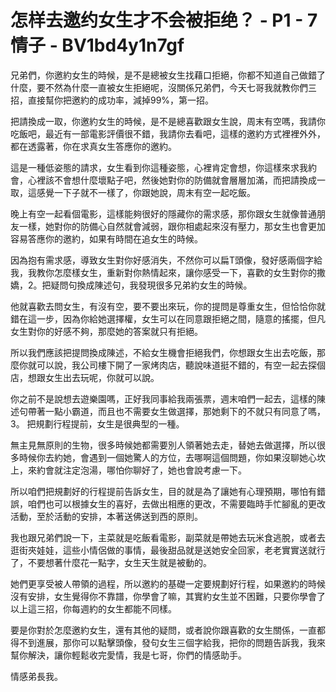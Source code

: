 # 怎样去邀约女生才不会被拒绝？ - P1 - 7情子 - BV1bd4y1n7gf

兄弟們，你邀約女生的時候，是不是總被女生找藉口拒絕，你都不知道自己做錯了什麼，要不然為什麼一直被女生拒絕呢，沒關係兄弟們，今天七哥我就教你們三招，直接幫你把邀約的成功率，減掉99%，第一招。

把請換成一取，你邀約女生的時候，是不是總喜歡跟女生說，周末有空嗎，我請你吃飯吧，最近有一部電影評價很不錯，我請你去看吧，這樣的邀約方式裡裡外外，都在透露著，你在求真女生答應你的邀約。

這是一種低姿態的請求，女生看到你這種姿態，心裡肯定會想，你這樣來求我約會，心裡該不會想什麼壞點子吧，然後她對你的防備就會層層加滿，而把請換成一取，這感覺一下子就不一樣了，你跟她說，周末有空一起吃飯。

晚上有空一起看個電影，這樣能夠很好的隱藏你的需求感，那你跟女生就像普通朋友一樣，她對你的防備心自然就會減弱，跟你相處起來沒有壓力，那女生也會更加容易答應你的邀約，如果有時間在追女生的時候。

因為抱有需求感，導致女生對你好感消失，不然你可以扁T頭像，發好感兩個字給我，我教你怎麼樣女生，重新對你熱情起來，讓你感受一下，喜歡的女生對你的撒嬌，2。把疑問句換成陳述句，我發現很多兄弟約女生的時候。

他就喜歡去問女生，有沒有空，要不要出來玩，你的提問是尊重女生，但恰恰你就錯在這一步，因為你給她選擇權，女生可以在同意跟拒絕之間，隨意的搖擺，但凡女生對你的好感不夠，那麼她的答案就只有拒絕。

所以我們應該把提問換成陳述，不給女生機會拒絕我們，你想跟女生出去吃飯，那麼你就可以說，我公司樓下開了一家烤肉店，聽說味道挺不錯的，有空一起去探個店，想跟女生出去玩呢，你就可以說。

你之前不是說想去遊樂園嗎，正好我同事給我兩張票，週末咱們一起去，這樣的陳述句帶著一點小霸道，而且也不需要女生做選擇，那她剩下的不就只有同意了嗎，3。 把規劃行程提前，女生是很典型的一種。

無主見無原則的生物，很多時候她都需要別人領著她去走，替她去做選擇，所以很多時候你去約她，會遇到一個她驚人的方位，去哪啊這個問題，你如果沒聊她心坎上，來約會就注定泡湯，哪怕你聊好了，她也會說考慮一下。

所以咱們把規劃好的行程提前告訴女生，目的就是為了讓她有心理預期，哪怕有錯誤，咱們也可以根據女生的喜好，去做出相應的更改，不需要臨時手忙腳亂的更改活動，至於活動的安排，本著送佛送到西的原則。

我也跟兄弟們說一下，主菜就是吃飯看電影，副菜就是帶她去玩米食逃脫，或者去逛街夾娃娃，這些小情侶做的事情，最後甜品就是送她安全回家，老老實實送就行了，不要想著什麼花一點字，女生天生就是被動的。

她們更享受被人帶領的過程，所以邀約的基礎一定要規劃好行程，如果邀約的時候沒有安排，女生覺得你不靠譜，你學會了嘛，其實約女生並不困難，只要你學會了以上這三招，你每週約的女生都能不同樣。

要是你對於怎麼邀約女生，還有其他的疑問，或者說你跟喜歡的女生關係，一直都得不到進展，那你可以點擊頭像，發句女生三個字給我，把你的問題告訴我，我來幫你解決，讓你輕鬆收完愛情，我是七哥，你們的情感助手。

情感弟長我。